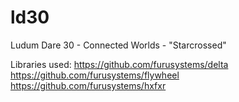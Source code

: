 ld30
====

Ludum Dare 30 - Connected Worlds - "Starcrossed"

Libraries used:
  https://github.com/furusystems/delta
  https://github.com/furusystems/flywheel
  https://github.com/furusystems/hxfxr


